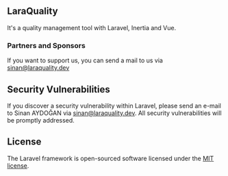 ## LaraQuality

It's a quality management tool with Laravel, Inertia and Vue.

### Partners and Sponsors

If you want to support us, you can send a mail to us via [sinan@laraquality.dev](mailto:sinan@laraquality.dev)

## Security Vulnerabilities

If you discover a security vulnerability within Laravel, please send an e-mail to Sinan AYDOĞAN via [sinan@laraquality.dev](mailto:sinan@laraquality.dev). All security vulnerabilities will be promptly addressed.

## License

The Laravel framework is open-sourced software licensed under the [MIT license](https://opensource.org/licenses/MIT).
